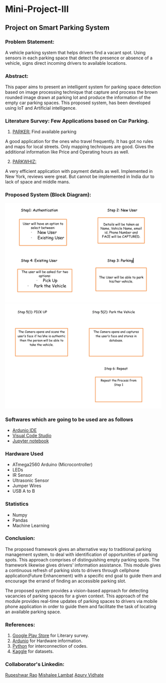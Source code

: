 # Mini-Project-III

## Project on Smart Parking System 

### Problem Statement:

A vehicle parking system that helps drivers find a vacant spot. Using sensors in each parking space that detect the presence or absence of a vehicle, signs direct incoming drivers to available locations. 

### Abstract: 

This paper aims to present an intelligent system for parking space detection based on image processing technique that capture and process the brown rounded image drawn at parking lot and produce the information of the empty car parking spaces. This proposed system, has been developed using IoT and Artificial intelligence.

### Literature Survey: Few Applications based on Car Parking.

1. [PARKER:](https://www.theparkerapp.com/) Find available parking

A good application for the ones who travel frequently.
It has got no rules and maps for local streets.
Only mapping techniques are good.
Gives the additional information like Price and Operating hours as well.


2. [PARKWHIZ:](https://www.parkwhiz.com/)

A very efficient application with payment details as well.
Implemented in New York, reviews were great.
But cannot be implemented in India dur to lack of space and middle mans.
			
### Proposed System (Block Diagram): 

![alt text](https://github.com/Thepetapixl/Mini-Project-III/blob/main/Screen%20Shot%202020-11-29%20at%204.37.29%20PM.png?raw=true)
![alt text](https://github.com/Thepetapixl/Mini-Project-III/blob/main/Screen%20Shot%202020-11-29%20at%204.39.31%20PM.png?raw=true)


### Softwares which are going to be used are as follows

- [Ardunio IDE](https://www.arduino.cc/)
- [Visual Code Studio](https://code.visualstudio.com/)
- [Jupyter notebook](https://jupyter.org/) 

### Hardware Used 
 - ATmega2560 Arduino (Microcontroller)
 - LEDs
 - IR Sensor
 - Ultrasonic Sensor
 - Jumper Wires
 - USB A to B
 
### Statistics
 - Numpy
 - Pandas
 - Machine Learning
 
 
### Conclusion: 
 
The proposed framework gives an alternative way to traditional parking management system, to deal with identification of opportunities of parking spots. 
This approach comprises of distinguishing empty parking spots. The framework likewise gives drivers' information assistance. 
This module gives a continuous refresh of parking slots to drivers through cellphone application(Future Enhancement) with a specific end goal to guide them and encourage the errand of finding an accessible parking slot. 

The proposed system provides a vision-based approach for detecting vacancies of parking spaces for a given context. 
This approach of the module provides real-time updates of parking spaces to drivers via mobile phone application in order to guide them and facilitate the task of locating an available parking space.

### References:

1. [Google Play Store](https://play.google.com/store) for Literary survey.
2. [Ardunio](https://www.arduino.cc/) for Hardware information.
3. [Python](https://www.python.org/) for interconnection of codes.
4. [Kaggle](https://www.kaggle.com/) for datasets.

### Collaborator's Linkedin:

[Rupeshwar Rao](https://www.linkedin.com/in/rupeshwar-rao-05a82516a/)
[Mishalee Lambat](https://www.linkedin.com/in/mishalee-lambat-bb65b2184/)
[Apurv Vidhate](https://www.linkedin.com/in/apurv-vidhate-b19b8b1a0/)
 

 
